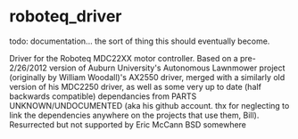 roboteq_driver
==============

todo: documentation... the sort of thing this should eventually become.

<stack>
  <description brief="roboteq_drivers">      
      Driver for the Roboteq MDC22XX motor controller.
      Based on a pre-2/26/2012 version of Auburn University's Autonomous Lawnmower project (originally by William Woodall)'s AX2550 driver, merged with a similarly old version of his MDC2250 driver, as well as some very up to date (half backwards compatible) dependancies from PARTS UNKNOWN/UNDOCUMENTED (aka his github account. thx for neglecting to link the dependencies anywhere on the projects that use them, Bill).      
  </description>
  <author>Resurrected but not supported by Eric McCann</author>
  <license>BSD</license>  
  <review status="unreviewed" notes=""/>
  <url>somewhere</url>
  <depend stack="ros" />
</stack>
